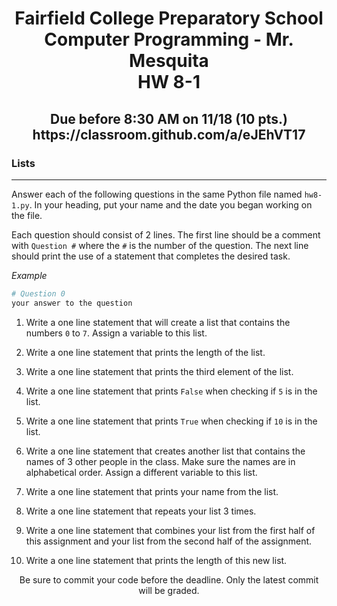 <h1 align="center">
    Fairfield College Preparatory School<br>
    Computer Programming - Mr. Mesquita<br>
    HW 8-1
</h1>

<h2 align="center">
    Due before 8:30 AM on 11/18 (10 pts.)<br>
    https://classroom.github.com/a/eJEhVT17
</h2>

### Lists

---

Answer each of the following questions in the same Python file named `hw8-1.py`. In your heading, put your name and the date you began working on the file.

Each question should consist of 2 lines. The first line should be a comment with `Question #` where the `#` is the number of the question. The next line should print the use of a statement that completes the desired task.

*Example*

``` python
# Question 0
your answer to the question
```

1. Write a one line statement that will create a list that contains the numbers `0` to `7`. Assign a variable to this list.

2. Write a one line statement that prints the length of the list.

3. Write a one line statement that prints the third element of the list.

4. Write a one line statement that prints `False` when checking if `5` is in the list.

5. Write a one line statement that prints `True` when checking if `10` is in the list.

6. Write a one line statement that creates another list that contains the names of 3 other people in the class. Make sure the names are in alphabetical order. Assign a different variable to this list.

7. Write a one line statement that prints your name from the list.

8. Write a one line statement that repeats your list 3 times.

9. Write a one line statement that combines your list from the first half of this assignment and your list from the second half of the assignment.

10. Write a one line statement that prints the length of this new list.

<p align="center">	Be sure to commit your code before the deadline. Only the latest commit will be graded.</p>
